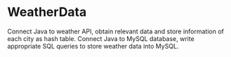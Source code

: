 # WeatherData
Connect Java to weather API, obtain relevant data and store information of each city as hash table. 
Connect Java to MySQL database, write appropriate SQL queries to store weather data into MySQL.
